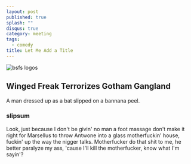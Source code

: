 ```yaml
---
layout: post
published: true
splash: ""
disqus: true
category: meeting
tags: 
  - comedy
title: Let Me Add a Title
---
```



![bsfs logos]({{site.baseurl}}/media/2015-12-01-143012_1920x1080_scrot.png)

## Winged Freak Terrorizes Gotham Gangland
A man dressed up as a bat slipped on a bannana peel. 
### slipsum

Look, just because I don't be givin' no man a foot massage don't make it right for Marsellus to throw Antwone into a glass motherfuckin' house, fuckin' up the way the nigger talks. Motherfucker do that shit to me, he better paralyze my ass, 'cause I'll kill the motherfucker, know what I'm sayin'?
